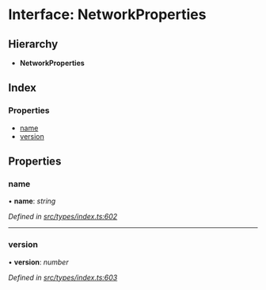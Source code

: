 # Interface: NetworkProperties

## Hierarchy

* **NetworkProperties**

## Index

### Properties

* [name](networkproperties.md#name)
* [version](networkproperties.md#version)

## Properties

###  name

• **name**: *string*

*Defined in [src/types/index.ts:602](https://github.com/PolymathNetwork/polymesh-sdk/blob/108d588b/src/types/index.ts#L602)*

___

###  version

• **version**: *number*

*Defined in [src/types/index.ts:603](https://github.com/PolymathNetwork/polymesh-sdk/blob/108d588b/src/types/index.ts#L603)*
